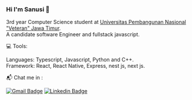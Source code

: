 ### Hi I'm Sanusi 👋

3rd year Computer Science student at [Universitas Pembangunan Nasional "Veteran" Jawa Timur](https://www.upnjatim.ac.id/).<Br/>
A candidate software Engineer and fullstack javascript.

:computer: Tools:

Languages: Typescript, Javascript, Python and C++.<Br/>
Framework: React, React Native, Express, nest js, next js.

:mailbox_with_mail: Chat me in :

[![Gmail Badge](https://img.shields.io/badge/-Gmail-00acee?style=flat&logo=gmail&logoColor=white&link=mailto:anwarsanusisan@gmail.com)](mailto:anwarsanusisan@gmail.com) [![Linkedin Badge](https://img.shields.io/badge/-Linkedin-00acee?style=flat&logo=linkedin&logoColor=white&link=https://www.linkedin.com/in/anwar-sanusi-1470a921a)](https://www.linkedin.com/in/anwar-sanusi-1470a921a)

<!--
**sans-tuy/sans-tuy** is a ✨ _special_ ✨ repository because its `README.md` (this file) appears on your GitHub profile.

Here are some ideas to get you started:

- 🔭 I’m currently working on ...
- 🌱 I’m currently learning ...
- 👯 I’m looking to collaborate on ...
- 🤔 I’m looking for help with ...
- 💬 Ask me about ...
- 📫 How to reach me: ...
- 😄 Pronouns: ...
- ⚡ Fun fact: ...
-->

